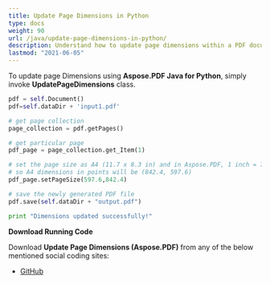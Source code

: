 ```yaml
---
title: Update Page Dimensions in Python
type: docs
weight: 90
url: /java/update-page-dimensions-in-python/
description: Understand how to update page dimensions within a PDF document in Python using Aspose.PDF for better document layout control.
lastmod: "2021-06-05"
---
```


To update page Dimensions using **Aspose.PDF Java for Python**, simply invoke **UpdatePageDimensions** class.

```python
pdf = self.Document()
pdf=self.dataDir + 'input1.pdf'

# get page collection
page_collection = pdf.getPages()

# get particular page
pdf_page = page_collection.get_Item(1)

# set the page size as A4 (11.7 x 8.3 in) and in Aspose.PDF, 1 inch = 72 points
# so A4 dimensions in points will be (842.4, 597.6)
pdf_page.setPageSize(597.6,842.4)

# save the newly generated PDF file
pdf.save(self.dataDir + "output.pdf")

print "Dimensions updated successfully!"

```

**Download Running Code**

Download **Update Page Dimensions (Aspose.PDF)** from any of the below mentioned social coding sites:

- [GitHub](https://github.com/aspose-pdf/Aspose.PDF-for-Java/blob/master/Plugins/Aspose_Pdf_Java_for_Python/test/WorkingWithPages/UpdatePageDimensions/UpdatePageDimensions.py)

